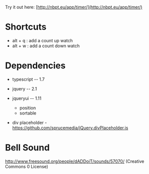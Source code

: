 Try it out here: [http://nbpt.eu/app/timer/](http://nbpt.eu/app/timer/)


Shortcuts
=========


- alt + q : add a count up watch
- alt + w : add a count down watch



Dependencies
============


- typescript -- 1.7
- jquery -- 2.1
- jqueryui -- 1.11
    - position
    - sortable

- div placeholder - https://github.com/sprucemedia/jQuery.divPlaceholder.js


Bell Sound
==========

http://www.freesound.org/people/dADDoiT/sounds/57070/   (Creative Commons 0 License)
